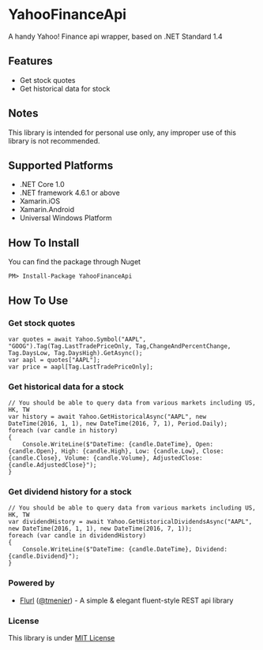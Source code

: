 # YahooFinanceApi
A handy Yahoo! Finance api wrapper, based on .NET Standard 1.4

## Features
* Get stock quotes
* Get historical data for stock

## Notes
This library is intended for personal use only, any improper use of this library is not recommended.

## Supported Platforms
* .NET Core 1.0
* .NET framework 4.6.1 or above
* Xamarin.iOS
* Xamarin.Android
* Universal Windows Platform

## How To Install
You can find the package through Nuget

    PM> Install-Package YahooFinanceApi

## How To Use
### Get stock quotes

    var quotes = await Yahoo.Symbol("AAPL", "GOOG").Tag(Tag.LastTradePriceOnly, Tag,ChangeAndPercentChange, Tag.DaysLow, Tag.DaysHigh).GetAsync();
    var aapl = quotes["AAPL"];
    var price = aapl[Tag.LastTradePriceOnly];

### Get historical data for a stock

    // You should be able to query data from various markets including US, HK, TW
    var history = await Yahoo.GetHistoricalAsync("AAPL", new DateTime(2016, 1, 1), new DateTime(2016, 7, 1), Period.Daily);
    foreach (var candle in history)
    {
        Console.WriteLine($"DateTime: {candle.DateTime}, Open: {candle.Open}, High: {candle.High}, Low: {candle.Low}, Close: {candle.Close}, Volume: {candle.Volume}, AdjustedClose: {candle.AdjustedClose}");
    }

### Get dividend history for a stock

    // You should be able to query data from various markets including US, HK, TW
    var dividendHistory = await Yahoo.GetHistoricalDividendsAsync("AAPL", new DateTime(2016, 1, 1), new DateTime(2016, 7, 1));
    foreach (var candle in dividendHistory)
    {
        Console.WriteLine($"DateTime: {candle.DateTime}, Dividend: {candle.Dividend}");
    }

### Powered by
* [Flurl](https://github.com/tmenier/Flurl) ([@tmenier](https://github.com/tmenier)) - A simple & elegant fluent-style REST api library 

### License
This library is under [MIT License](https://github.com/salmonthinlion/YahooFinanceApi/blob/master/LICENSE)


